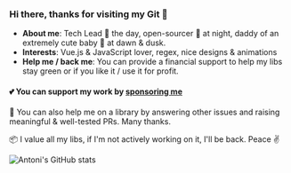 ### Hi there, thanks for visiting my Git 💚

- **About me**: Tech Lead 🧢 the day, open-sourcer 🧙 at night, daddy of an extremely cute baby 🐣 at dawn & dusk.
- **Interests**: Vue.js & JavaScript lover, regex, nice designs & animations
- **Help me / back me**: You can provide a financial support to help my libs stay green or if you like it / use it for profit.

#### 💕 You can support my work by [sponsoring me](https://github.com/sponsors/antoniandre)

🔨 You can also help me on a library by answering other issues and raising meaningful & well-tested PRs. Many thanks.

📦 I value all my libs, if I'm not actively working on it, I'll be back. Peace ✌️


![Antoni's GitHub stats](https://github-readme-stats.vercel.app/api?username=antoniandre&hide=prs&text_color=586069&layout=compact&hide_border=true&show_icons=true)
<!-- ![Most used languages](https://github-readme-stats.vercel.app/api/top-langs/?username=antoniandre&text_color=586069&layout=compact&hide_border=true&title_color=0366d6&count_private=true&include_all_commits=true&show_icons=true)
 -->
